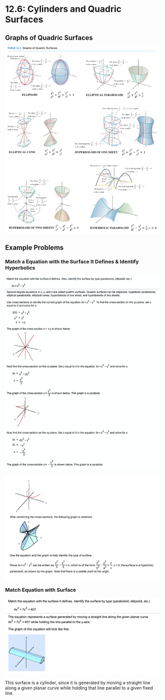 # 12.6: Cylinders and Quadric Surfaces

## Graphs of Quadric Surfaces

![](<../../../../.gitbook/assets/image (288).png>)

## Example Problems

### Match a Equation with the Surface It Defines & Identify Hyperbolics

![](<../../../../.gitbook/assets/image (289).png>)

![](<../../../../.gitbook/assets/image (290).png>)

### Match Equation with Surface

![](<../../../../.gitbook/assets/image (291).png>)

This surface is a​ cylinder, since it is generated by moving a straight line along a given planar curve while holding that line parallel to a given fixed line.









